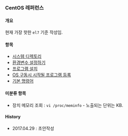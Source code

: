 ### CentOS 레퍼런스

#### 개요
현재 가장 핫한 `el7` 기준 작성임.

#### 항목
- [시스템 디렉토리]()
- [환경변수 설정하기](https://github.com/juneyoung/DEV-INFOS/blob/master/CentOS/system/env.md)
- [프로그램 설치](https://github.com/juneyoung/DEV-INFOS/blob/master/CentOS/program/program.md)
- [OS 구동시 시작될 프로그램 등록](https://github.com/juneyoung/DEV-INFOS/blob/master/CentOS/system/boot.md)
- [기본 명령어](https://github.com/juneyoung/DEV-INFOS/blob/master/CentOS/cli/README.md)

#### 미분류 항목
- 장치 메모리 조회 : `vi /proc/meminfo` - 노출되는 단위는 KB.

#### History
- 2017.04.29 : 초안작성
